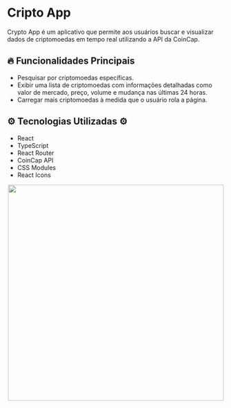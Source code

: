 # Cripto App 
Crypto App é um aplicativo que permite aos usuários buscar e visualizar dados de criptomoedas em tempo real utilizando a API da CoinCap.

## 🔥 Funcionalidades Principais

- Pesquisar por criptomoedas específicas.
- Exibir uma lista de criptomoedas com informações detalhadas como valor de mercado, preço, volume e mudança nas últimas 24 horas.
- Carregar mais criptomoedas à medida que o usuário rola a página.

## ⚙️ Tecnologias Utilizadas ⚙️
- React
- TypeScript
- React Router
- CoinCap API
- CSS Modules
- React Icons

  

<div align="center">
    <img src="https://github.com/samueldev1997/cripto-app/assets/139514932/1193895a-1b26-4b03-b703-f088165acb91" width='500px' />
</div>
